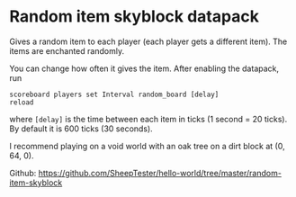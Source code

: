 # Random item skyblock datapack

Gives a random item to each player (each player gets a different item). The items are enchanted randomly.

You can change how often it gives the item. After enabling the datapack, run

```mcfunction
scoreboard players set Interval random_board [delay]
reload
```

where `[delay]` is the time between each item in ticks (1 second = 20 ticks). By default it is 600 ticks (30 seconds).

I recommend playing on a void world with an oak tree on a dirt block at (0, 64, 0).

Github: https://github.com/SheepTester/hello-world/tree/master/random-item-skyblock

